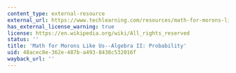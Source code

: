 ```yaml
---
content_type: external-resource
external_url: https://www.techlearning.com/resources/math-for-morons-like-us-algebra-ii
has_external_license_warning: true
license: https://en.wikipedia.org/wiki/All_rights_reserved
status: ''
title: 'Math for Morons Like Us--Algebra II: Probability'
uid: 48acec8e-362e-487b-a493-8438c532016f
wayback_url: ''
---
```


